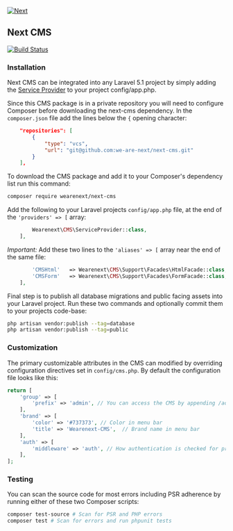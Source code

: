 [![Next](https://wearenext.co.za/images/logos/logo-next-74x28.png)](https://www.wearenext.co.za)

## Next CMS

[![Build Status](https://travis-ci.com/we-are-next/next-cms.svg?token=5n1iuBDPPqhG9V382jtf&branch=master)](https://travis-ci.com/we-are-next/next-cms)

### Installation

Next CMS can be integrated into any Laravel 5.1 project by simply adding the [Service Provider](https://laravel.com/docs/5.1/packages#service-providers) to your project config/app.php.

Since this CMS package is in a private repository you will need to configure Composer before downloading the next-cms dependency. In the `composer.json` file add the lines below the `{` opening character:

```json
    "repositories": [
        {
            "type": "vcs",
            "url": "git@github.com:we-are-next/next-cms.git"
        }
    ],
```

To download the CMS package and add it to your Composer's dependency list run this command:

```sh
composer require wearenext/next-cms
```

Add the following to your Laravel projects `config/app.php` file, at the end of the `'providers' => [` array:

```php
        Wearenext\CMS\ServiceProvider::class,
    ],
```

*Important:* Add these two lines to the `'aliases' => [` array near the end of the same file:

```php
        'CMSHtml'   => Wearenext\CMS\Support\Facades\HtmlFacade::class,
        'CMSForm'   => Wearenext\CMS\Support\Facades\FormFacade::class,
    ],
```

Final step is to publish all database migrations and public facing assets into your Laravel project. Run these two commands and optionally commit them to your projects code-base:

```sh
php artisan vendor:publish --tag=database
php artisan vendor:publish --tag=public
```

### Customization

The primary customizable attributes in the CMS can modified by overriding configuration directives set in `config/cms.php`. By default the configuration file looks like this:

```php
return [
    'group' => [
        'prefix' => 'admin', // You can access the CMS by appending /admin to your projects URL
    ],
    'brand' => [
        'color' => '#737373', // Color in menu bar
        'title' => 'Wearenext-CMS',  // Brand name in menu bar
    ],
    'auth' => [
        'middleware' => 'auth', // How authentication is checked for protected routes
    ],
];
```

### Testing

You can scan the source code for most errors including PSR adherence by running either of these two Composer scripts:

```sh
composer test-source # Scan for PSR and PHP errors
composer test # Scan for errors and run phpunit tests
```
